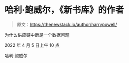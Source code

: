 # 哈利·鲍威尔，《新书库》的作者

> 原文：<https://thenewstack.io/author/harrypowell/>

为什么供应链中断是一个数据问题

2022 年 4 月 5 日上午 10 点

哈利·鲍威尔